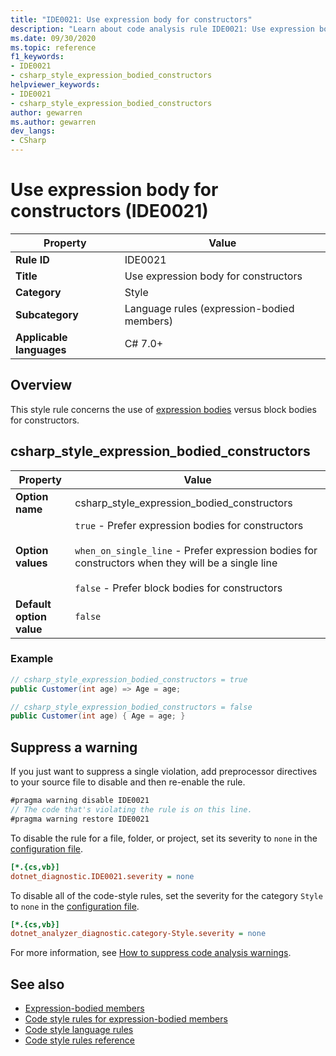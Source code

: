 ```yaml
---
title: "IDE0021: Use expression body for constructors"
description: "Learn about code analysis rule IDE0021: Use expression body for constructors"
ms.date: 09/30/2020
ms.topic: reference
f1_keywords:
- IDE0021
- csharp_style_expression_bodied_constructors
helpviewer_keywords:
- IDE0021
- csharp_style_expression_bodied_constructors
author: gewarren
ms.author: gewarren
dev_langs:
- CSharp
---
```

# Use expression body for constructors (IDE0021)

|Property|Value|
|-|-|
| **Rule ID** | IDE0021 |
| **Title** | Use expression body for constructors |
| **Category** | Style |
| **Subcategory** | Language rules (expression-bodied members) |
| **Applicable languages** | C# 7.0+ |

## Overview

This style rule concerns the use of [expression bodies](../../../csharp/programming-guide/statements-expressions-operators/expression-bodied-members.md) versus block bodies for constructors.

## csharp_style_expression_bodied_constructors

|Property|Value|
|-|-|
| **Option name** | csharp_style_expression_bodied_constructors
| **Option values** | `true` - Prefer expression bodies for constructors<br /><br />`when_on_single_line` - Prefer expression bodies for constructors when they will be a single line<br /><br />`false` - Prefer block bodies for constructors |
| **Default option value** | `false` |

### Example

```csharp
// csharp_style_expression_bodied_constructors = true
public Customer(int age) => Age = age;

// csharp_style_expression_bodied_constructors = false
public Customer(int age) { Age = age; }
```

## Suppress a warning

If you just want to suppress a single violation, add preprocessor directives to your source file to disable and then re-enable the rule.

```csharp
#pragma warning disable IDE0021
// The code that's violating the rule is on this line.
#pragma warning restore IDE0021
```

To disable the rule for a file, folder, or project, set its severity to `none` in the [configuration file](../configuration-files.md).

```ini
[*.{cs,vb}]
dotnet_diagnostic.IDE0021.severity = none
```

To disable all of the code-style rules, set the severity for the category `Style` to `none` in the [configuration file](../configuration-files.md).

```ini
[*.{cs,vb}]
dotnet_analyzer_diagnostic.category-Style.severity = none
```

For more information, see [How to suppress code analysis warnings](../suppress-warnings.md).

## See also

- [Expression-bodied members](../../../csharp/programming-guide/statements-expressions-operators/expression-bodied-members.md)
- [Code style rules for expression-bodied members](expression-bodied-members.md)
- [Code style language rules](language-rules.md)
- [Code style rules reference](index.md)
